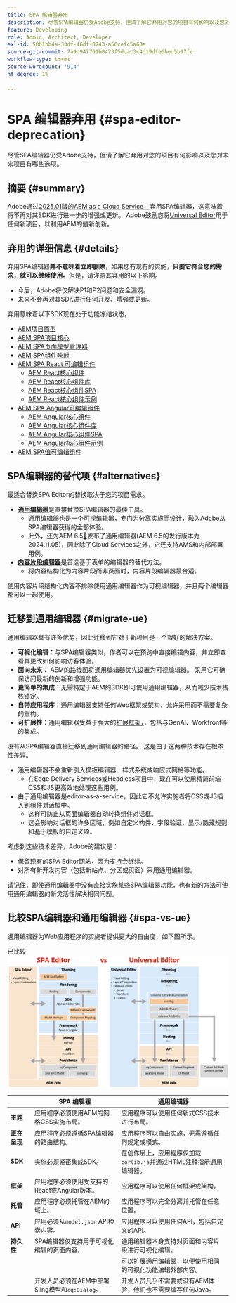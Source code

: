 ```yaml
---
title: SPA 编辑器弃用
description: 尽管SPA编辑器仍受Adobe支持，但请了解它弃用对您的项目有何影响以及您对未来项目有哪些选项。
feature: Developing
role: Admin, Architect, Developer
exl-id: 58b1bb4a-33df-46df-8743-a56cefc5a60a
source-git-commit: 7a9d947761b0473f5ddac3c4d19dfe5bed5b97fe
workflow-type: tm+mt
source-wordcount: '914'
ht-degree: 1%

---
```



# SPA 编辑器弃用 {#spa-editor-deprecation}

尽管SPA编辑器仍受Adobe支持，但请了解它弃用对您的项目有何影响以及您对未来项目有哪些选项。

## 摘要 {#summary}

Adobe通过[2025.01版的AEM as a Cloud Service，](/help/release-notes/release-notes-cloud/2025/release-notes-2025-1-0.md#spa-editor)弃用SPA编辑器，这意味着将不再对其SDK进行进一步的增强或更新。 Adobe鼓励您将[Universal Editor](/help/implementing/universal-editor/introduction.md)用于任何新项目，以利用AEM的最新创新。

## 弃用的详细信息 {#details}

弃用SPA编辑器&#x200B;**并不意味着立即删除**，如果您有现有的实施，**只要它符合您的需求，就可以继续使用。**&#x200B;但是，请注意其弃用的以下影响。

* 今后，Adobe将仅解决P1和P2问题和安全漏洞。
* 未来不会再对其SDK进行任何开发、增强或更新。

弃用意味着以下SDK现在处于功能冻结状态。

* [AEM项目原型](https://github.com/adobe/aem-project-archetype/)
* [AEM SPA项目核心](https://github.com/adobe/aem-spa-project-core)
* [AEM SPA页面模型管理器](https://github.com/adobe/aem-spa-page-model-manager)
* [AEM SPA组件映射](https://github.com/adobe/aem-spa-component-mapping)
* [AEM SPA React 可编辑组件](https://github.com/adobe/aem-react-editable-components)
   * [AEM React核心组件](https://github.com/adobe/aem-react-core-wcm-components)
   * [AEM React核心组件库](https://github.com/adobe/aem-react-core-wcm-components-base)
   * [AEM React核心组件SPA](https://github.com/adobe/aem-react-core-wcm-components-spa)
   * [AEM React核心组件示例](https://github.com/adobe/aem-react-core-wcm-components-examples)
* [AEM SPA Angular可编辑组件](https://github.com/adobe/aem-angular-editable-components)
   * [AEM Angular核心组件](https://github.com/adobe/aem-angular-core-wcm-components)
   * [AEM Angular核心组件库](https://github.com/adobe/aem-angular-core-wcm-components-base)
   * [AEM Angular核心组件SPA](https://github.com/adobe/aem-angular-core-wcm-components-spa)
   * [AEM Angular核心组件示例](https://github.com/adobe/aem-angular-core-wcm-components-examples)
* [AEM SPA值可编辑组件](https://github.com/mavicellc/aem-vue-editable-components)

## SPA编辑器的替代项 {#alternatives}

最适合替换SPA Editor的替换取决于您的项目需求。

* **[通用编辑器](/help/edge/wysiwyg-authoring/authoring.md)**&#x200B;是直接替换SPA编辑器的最佳工具。
   * 通用编辑器也是一个可视编辑器，专门为分离实施而设计，融入Adobe从SPA编辑器获得的全部体验。
   * 此外，还为AEM 6.5[&#128279;](https://experienceleague.adobe.com/zh-hans/docs/experience-manager-65/content/implementing/developing/headless/universal-editor/introduction)发布了通用编辑器(AEM 6.5的发行版本为2024.11.05)，因此除了Cloud Services之外，它还支持AMS和内部部署用例。
* **[内容片段编辑器](/help/assets/content-fragments/content-fragments-managing.md)**&#x200B;是首选基于表单的编辑器的替代方法。
   * 将内容结构化为内容片段而非页面时，内容片段编辑器最合适。

使用内容片段结构化内容不排除使用通用编辑器作为可视编辑器，并且两个编辑器都可以一起使用。

## 迁移到通用编辑器 {#migrate-ue}

通用编辑器具有许多优势，因此迁移到它对于新项目是一个很好的解决方案。

* **可视化编辑：**&#x200B;与SPA编辑器类似，作者可以在预览中直接编辑内容，并立即查看其更改如何影响访客体验。
* **面向未来：** AEM的路线图将通用编辑器优先设置为可视编辑器。 采用它可确保访问最新的创新和增强功能。
* **更简单的集成：**&#x200B;无需特定于AEM的SDK即可使用通用编辑器，从而减少技术栈栈锁定。
* **自带应用程序：**&#x200B;通用编辑器支持任何Web框架或架构，允许采用而不需要复杂的重构。
* **可扩展性：**&#x200B;通用编辑器受益于强大的[扩展框架，](/help/implementing/universal-editor/extending.md)，包括与GenAI、Workfront等的集成。

没有从SPA编辑器直接迁移到通用编辑器的路径。 这是由于这两种技术存在根本性差异。

* 通用编辑器不会重新引入模板编辑器、样式系统或响应式网格等功能。
   * 在Edge Delivery Services或Headless项目中，现在可以使用精简前端CSS和JS更高效地处理这些用例。
* 由于通用编辑器是editor-as-a-service，因此它不允许实施者将CSS或JS插入到组件对话框中。
   * 这样可防止从页面编辑器自动转换组件对话框。
   * 这会影响对话框的许多区域，例如自定义构件、字段验证、显示/隐藏规则和基于模板的自定义项。

考虑到这些技术差异，Adobe的建议是：

* 保留现有的SPA Editor网站，因为支持会继续。
* 对所有新开发内容（包括新站点、分区或页面）采用通用编辑器。

请记住，即使通用编辑器中没有直接实施某些SPA编辑器功能，也有新的方法可使用通用编辑器的新灵活性解决相同问题。

## 比较SPA编辑器和通用编辑器 {#spa-vs-ue}

通用编辑器为Web应用程序的实施者提供更大的自由度，如下图所示。

已比较![通用编辑器和SPA编辑器体系结构](assets/spa-editor-vs-ue.png)

|  | SPA 编辑器 | 通用编辑器 |
|---|---|---|
| **主题** | 应用程序必须使用AEM的网格CSS实施布局。 | 应用程序可以使用任何新式CSS技术进行布局。 |
| **正在呈现** | 应用程序必须遵循SPA编辑器的路由结构。 | 应用程序可以自由实施，无需遵循任何规定或模式。 |
| **SDK** | 实施必须紧密集成SDK。 | 在创作层上，应用程序仅加载`corlib.js`并通过HTML注释指示通用编辑器。 |
| **框架** | 应用程序必须使用受支持的React或Angular版本。 | 应用程序可以使用任何框架或架构。 |
| **托管** | 应用程序必须托管在AEM的域上。 | 应用程序可以完全分离并托管在任意位置。 |
| **API** | 应用必须从`model.json` API检索内容。 | 应用程序可以使用任何API，包括自定义的API。 |
| **持久性** | SPA编辑器仅支持用于可视化编辑的页面内容。 | 通用编辑器本身支持对页面和内容片段进行可视化编辑。 |
|  |  | 可以扩展通用编辑器，以便使用相同的可视化功能编辑外部内容。 |
|  | 开发人员必须在AEM中部署Sling模型和`cq:Dialog`。 | 开发人员几乎不需要或没有AEM体验，他们也不需要编写任何Java。 |
